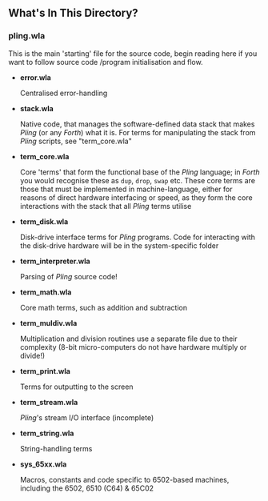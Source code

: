 ## What's In This Directory?

### pling.wla

This is the main 'starting' file for the source code, begin reading here if you want to follow source code /program initialisation and flow.

* __error.wla__

  Centralised error-handling

* __stack.wla__

  Native code, that manages the software-defined data stack that makes _Pling_ (or any _Forth_) what it is. For terms for manipulating the stack from _Pling_ scripts, see "term_core.wla"

* __term_core.wla__

  Core 'terms' that form the functional base of the _Pling_ language; in _Forth_ you would recognise these as `dup`, `drop`, `swap` etc. These core terms are those that must be implemented in machine-language, either for reasons of direct hardware interfacing or speed, as they form the core interactions with the stack that all _Pling_ terms utilise

* __term_disk.wla__

  Disk-drive interface terms for _Pling_ programs. Code for interacting with the disk-drive hardware will be in the system-specific folder

* __term_interpreter.wla__

  Parsing of _Pling_ source code!

* __term_math.wla__

  Core math terms, such as addition and subtraction

* __term_muldiv.wla__

  Multiplication and division routines use a separate file due to their complexity (8-bit micro-computers do not have hardware multiply or divide!)

* __term_print.wla__

  Terms for outputting to the screen

* __term_stream.wla__

  _Pling_'s stream I/O interface (incomplete)

* __term_string.wla__

  String-handling terms

* __sys_65xx.wla__

  Macros, constants and code specific to 6502-based machines, including the 6502, 6510 (C64) & 65C02
